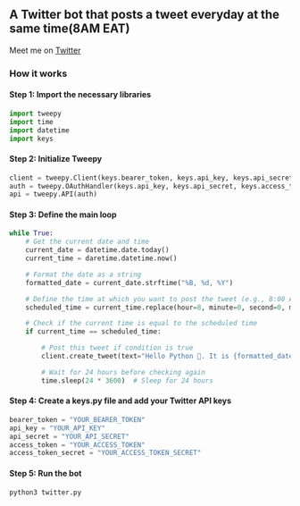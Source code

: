 ## A Twitter bot that posts a tweet everyday at the same time(8AM EAT)
Meet me on [Twitter](https://twitter.com/HelloPythonBot)


### How it works

#### Step 1: Import the necessary libraries
```python
import tweepy
import time
import datetime
import keys
```

#### Step 2: Initialize Tweepy
```python
client = tweepy.Client(keys.bearer_token, keys.api_key, keys.api_secret, keys.access_token, keys.access_token_secret)
auth = tweepy.OAuthHandler(keys.api_key, keys.api_secret, keys.access_token, keys.access_token_secret)
api = tweepy.API(auth)
```

#### Step 3: Define the main loop
```python
while True:
    # Get the current date and time
    current_date = datetime.date.today()
    current_time = daretime.datetime.now()

    # Format the date as a string
    formatted_date = current_date.strftime("%B, %d, %Y")

    # Define the time at which you want to post the tweet (e.g., 8:00 AM)
    scheduled_time = current_time.replace(hour=8, minute=0, second=0, microsecond=0)

    # Check if the current time is equal to the scheduled time
    if current_time == scheduled_time:

        # Post this tweet if condition is true
        client.create_tweet(text="Hello Python 🐍. It is {formatted_date} today!🚀🚀.\nI am a bot 🤖. Meet me on Github https://github.com/Gerry-Aballa/twitter-Api-V2-bot")

        # Wait for 24 hours before checking again
        time.sleep(24 * 3600)  # Sleep for 24 hours
```

#### Step 4: Create a keys.py file and add your Twitter API keys
```python
bearer_token = "YOUR_BEARER_TOKEN"
api_key = "YOUR_API_KEY"
api_secret = "YOUR_API_SECRET"
access_token = "YOUR_ACCESS_TOKEN"
access_token_secret = "YOUR_ACCESS_TOKEN_SECRET"
```

#### Step 5: Run the bot
```
python3 twitter.py
```